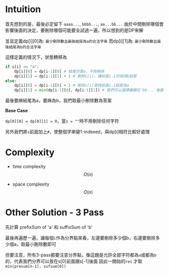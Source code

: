 # Intuition

首先想到的是，最後必定留下 `aaaa...`, `bbbb...`, `aa...bb...`
由於中間刪除哪個會影響後面的決定，要刪除哪個可能要全試過一遍，所以想到的是DP來解

並且定義dp[i][0]為: `最少刪除數且最後結尾為a的合法字串`
而dp[i][1]為: `最少刪除數且最後結尾為b的合法字串`

這樣定義的情況下，狀態轉移為

```py
if s[i] == "a":
    dp[i][0] = dp[i-1][0] # 結尾仍是a，不用刪除
    dp[i][1] = dp[i-1][1] + 1 # 刪除s[i]，讓前面i-1仍保持b結尾
else:
    dp[i][0] = dp[i-1][0] + 1 # 刪除s[i]使得前面i-1結尾為a
    dp[i][1] = min(dp[i-1][0], dp[i-1][1]) # 我們可以選擇繼續在`bb...`後面加上這個b，或是前面都是`aaa...`的情況下加上b
```

最後要麻結尾為a，要麻為b，我們取最小刪除數為答案

**Base Case**

`dp[0][0] = dp[0][1] = 0`，當`s = ""`時不用刪除任何字符

另外我們將`s`前面加上`#`，使整個字串變1-indexed，與dp[i]相符比較好處理

# Complexity

- time complexity
$$O(n)$$

- space complexity
$$O(n)$$

# Other Solution - 3 Pass

先計算 prefixSum of 'a' 和 suffixSum of 'b'

最後再遍歷一遍，讓每個`i`作為分界點來看，左邊要刪除多少個b，右邊要刪除多少個a，取最小刪除數即可

但要注意，所有3-pass都要注意分界點，像這題是允許全部字符都為`a`或都為`b`的，代表我們分界可以放在s[0]前面跟s[-1]後面
因此一開始的`res` 才取 `min(presum[n-1], sufsum[0])`